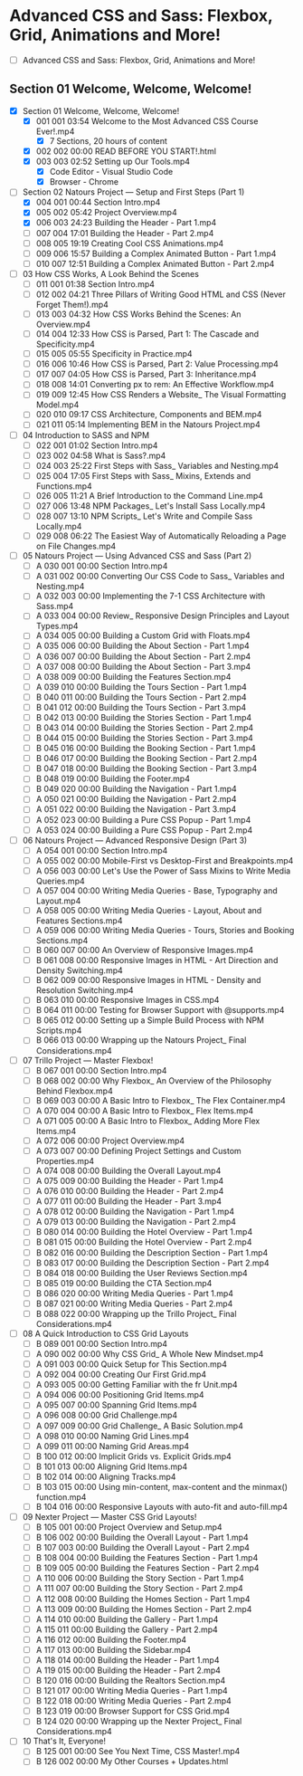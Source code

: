 # Advanced CSS and Sass: Flexbox, Grid, Animations and More!

- [ ] Advanced CSS and Sass: Flexbox, Grid, Animations and More!
## Section 01 Welcome, Welcome, Welcome!
  - [x] Section 01 Welcome, Welcome, Welcome!
    - [x] 001 001 03:54 Welcome to the Most Advanced CSS Course Ever!.mp4
      - [x] 7 Sections, 20 hours of content
    - [x] 002 002 00:00 READ BEFORE YOU START!.html
    - [x] 003 003 02:52 Setting up Our Tools.mp4
      - [x] Code Editor - Visual Studio Code
      - [x] Browser - Chrome
  - [ ] Section 02 Natours Project — Setup and First Steps (Part 1)
    - [x] 004 001 00:44 Section Intro.mp4
    - [x] 005 002 05:42 Project Overview.mp4
    - [x] 006 003 24:23 Building the Header - Part 1.mp4
    - [ ] 007 004 17:01 Building the Header - Part 2.mp4
    - [ ] 008 005 19:19 Creating Cool CSS Animations.mp4
    - [ ] 009 006 15:57 Building a Complex Animated Button - Part 1.mp4
    - [ ] 010 007 12:51 Building a Complex Animated Button - Part 2.mp4
  - [ ] 03 How CSS Works, A Look Behind the Scenes
    - [ ] 011 001 01:38 Section Intro.mp4
    - [ ] 012 002 04:21 Three Pillars of Writing Good HTML and CSS (Never Forget Them!).mp4
    - [ ] 013 003 04:32 How CSS Works Behind the Scenes: An Overview.mp4
    - [ ] 014 004 12:33 How CSS is Parsed, Part 1: The Cascade and Specificity.mp4
    - [ ] 015 005 05:55 Specificity in Practice.mp4
    - [ ] 016 006 10:46 How CSS is Parsed, Part 2: Value Processing.mp4
    - [ ] 017 007 04:05 How CSS is Parsed, Part 3: Inheritance.mp4
    - [ ] 018 008 14:01 Converting px to rem: An Effective Workflow.mp4
    - [ ] 019 009 12:45 How CSS Renders a Website_ The Visual Formatting Model.mp4
    - [ ] 020 010 09:17 CSS Architecture, Components and BEM.mp4
    - [ ] 021 011 05:14 Implementing BEM in the Natours Project.mp4
  - [ ] 04 Introduction to SASS and NPM
    - [ ] 022 001 01:02 Section Intro.mp4
    - [ ] 023 002 04:58 What is Sass?.mp4
    - [ ] 024 003 25:22 First Steps with Sass_ Variables and Nesting.mp4
    - [ ] 025 004 17:05 First Steps with Sass_ Mixins, Extends and Functions.mp4
    - [ ] 026 005 11:21 A Brief Introduction to the Command Line.mp4
    - [ ] 027 006 13:48 NPM Packages_ Let's Install Sass Locally.mp4
    - [ ] 028 007 13:10 NPM Scripts_ Let's Write and Compile Sass Locally.mp4
    - [ ] 029 008 06:22 The Easiest Way of Automatically Reloading a Page on File Changes.mp4
  - [ ] 05 Natours Project — Using Advanced CSS and Sass (Part 2)
    - [ ] A 030 001 00:00 Section Intro.mp4
    - [ ] A 031 002 00:00 Converting Our CSS Code to Sass_ Variables and Nesting.mp4
    - [ ] A 032 003 00:00 Implementing the 7-1 CSS Architecture with Sass.mp4
    - [ ] A 033 004 00:00 Review_ Responsive Design Principles and Layout Types.mp4
    - [ ] A 034 005 00:00 Building a Custom Grid with Floats.mp4
    - [ ] A 035 006 00:00 Building the About Section - Part 1.mp4
    - [ ] A 036 007 00:00 Building the About Section - Part 2.mp4
    - [ ] A 037 008 00:00 Building the About Section - Part 3.mp4
    - [ ] A 038 009 00:00 Building the Features Section.mp4
    - [ ] A 039 010 00:00 Building the Tours Section - Part 1.mp4
    - [ ] B 040 011 00:00 Building the Tours Section - Part 2.mp4
    - [ ] B 041 012 00:00 Building the Tours Section - Part 3.mp4
    - [ ] B 042 013 00:00 Building the Stories Section - Part 1.mp4
    - [ ] B 043 014 00:00 Building the Stories Section - Part 2.mp4
    - [ ] B 044 015 00:00 Building the Stories Section - Part 3.mp4
    - [ ] B 045 016 00:00 Building the Booking Section - Part 1.mp4
    - [ ] B 046 017 00:00 Building the Booking Section - Part 2.mp4
    - [ ] B 047 018 00:00 Building the Booking Section - Part 3.mp4
    - [ ] B 048 019 00:00 Building the Footer.mp4
    - [ ] B 049 020 00:00 Building the Navigation - Part 1.mp4
    - [ ] A 050 021 00:00 Building the Navigation - Part 2.mp4
    - [ ] A 051 022 00:00 Building the Navigation - Part 3.mp4
    - [ ] A 052 023 00:00 Building a Pure CSS Popup - Part 1.mp4
    - [ ] A 053 024 00:00 Building a Pure CSS Popup - Part 2.mp4
  - [ ] 06 Natours Project — Advanced Responsive Design (Part 3)
    - [ ] A 054 001 00:00 Section Intro.mp4
    - [ ] A 055 002 00:00 Mobile-First vs Desktop-First and Breakpoints.mp4
    - [ ] A 056 003 00:00 Let's Use the Power of Sass Mixins to Write Media Queries.mp4
    - [ ] A 057 004 00:00 Writing Media Queries - Base, Typography and Layout.mp4
    - [ ] A 058 005 00:00 Writing Media Queries - Layout, About and Features Sections.mp4
    - [ ] A 059 006 00:00 Writing Media Queries - Tours, Stories and Booking Sections.mp4
    - [ ] B 060 007 00:00 An Overview of Responsive Images.mp4
    - [ ] B 061 008 00:00 Responsive Images in HTML - Art Direction and Density Switching.mp4
    - [ ] B 062 009 00:00 Responsive Images in HTML - Density and Resolution Switching.mp4
    - [ ] B 063 010 00:00 Responsive Images in CSS.mp4
    - [ ] B 064 011 00:00 Testing for Browser Support with @supports.mp4
    - [ ] B 065 012 00:00 Setting up a Simple Build Process with NPM Scripts.mp4
    - [ ] B 066 013 00:00 Wrapping up the Natours Project_ Final Considerations.mp4
  - [ ] 07 Trillo Project — Master Flexbox!
    - [ ] B 067 001 00:00 Section Intro.mp4
    - [ ] B 068 002 00:00 Why Flexbox_ An Overview of the Philosophy Behind Flexbox.mp4
    - [ ] B 069 003 00:00 A Basic Intro to Flexbox_ The Flex Container.mp4
    - [ ] A 070 004 00:00 A Basic Intro to Flexbox_ Flex Items.mp4
    - [ ] A 071 005 00:00 A Basic Intro to Flexbox_ Adding More Flex Items.mp4
    - [ ] A 072 006 00:00 Project Overview.mp4
    - [ ] A 073 007 00:00 Defining Project Settings and Custom Properties.mp4
    - [ ] A 074 008 00:00 Building the Overall Layout.mp4
    - [ ] A 075 009 00:00 Building the Header - Part 1.mp4
    - [ ] A 076 010 00:00 Building the Header - Part 2.mp4
    - [ ] A 077 011 00:00 Building the Header - Part 3.mp4
    - [ ] A 078 012 00:00 Building the Navigation - Part 1.mp4
    - [ ] A 079 013 00:00 Building the Navigation - Part 2.mp4
    - [ ] B 080 014 00:00 Building the Hotel Overview - Part 1.mp4
    - [ ] B 081 015 00:00 Building the Hotel Overview - Part 2.mp4
    - [ ] B 082 016 00:00 Building the Description Section - Part 1.mp4
    - [ ] B 083 017 00:00 Building the Description Section - Part 2.mp4
    - [ ] B 084 018 00:00 Building the User Reviews Section.mp4
    - [ ] B 085 019 00:00 Building the CTA Section.mp4
    - [ ] B 086 020 00:00 Writing Media Queries - Part 1.mp4
    - [ ] B 087 021 00:00 Writing Media Queries - Part 2.mp4
    - [ ] B 088 022 00:00 Wrapping up the Trillo Project_ Final Considerations.mp4
  - [ ] 08 A Quick Introduction to CSS Grid Layouts
    - [ ] B 089 001 00:00 Section Intro.mp4
    - [ ] A 090 002 00:00 Why CSS Grid_ A Whole New Mindset.mp4
    - [ ] A 091 003 00:00 Quick Setup for This Section.mp4
    - [ ] A 092 004 00:00 Creating Our First Grid.mp4
    - [ ] A 093 005 00:00 Getting Familiar with the fr Unit.mp4
    - [ ] A 094 006 00:00 Positioning Grid Items.mp4
    - [ ] A 095 007 00:00 Spanning Grid Items.mp4
    - [ ] A 096 008 00:00 Grid Challenge.mp4
    - [ ] A 097 009 00:00 Grid Challenge_ A Basic Solution.mp4
    - [ ] A 098 010 00:00 Naming Grid Lines.mp4
    - [ ] A 099 011 00:00 Naming Grid Areas.mp4
    - [ ] B 100 012 00:00 Implicit Grids vs. Explicit Grids.mp4
    - [ ] B 101 013 00:00 Aligning Grid Items.mp4
    - [ ] B 102 014 00:00 Aligning Tracks.mp4
    - [ ] B 103 015 00:00 Using min-content, max-content and the minmax() function.mp4
    - [ ] B 104 016 00:00 Responsive Layouts with auto-fit and auto-fill.mp4
  - [ ] 09 Nexter Project — Master CSS Grid Layouts!
    - [ ] B 105 001 00:00 Project Overview and Setup.mp4
    - [ ] B 106 002 00:00 Building the Overall Layout - Part 1.mp4
    - [ ] B 107 003 00:00 Building the Overall Layout - Part 2.mp4
    - [ ] B 108 004 00:00 Building the Features Section - Part 1.mp4
    - [ ] B 109 005 00:00 Building the Features Section - Part 2.mp4
    - [ ] A 110 006 00:00 Building the Story Section - Part 1.mp4
    - [ ] A 111 007 00:00 Building the Story Section - Part 2.mp4
    - [ ] A 112 008 00:00 Building the Homes Section - Part 1.mp4
    - [ ] A 113 009 00:00 Building the Homes Section - Part 2.mp4
    - [ ] A 114 010 00:00 Building the Gallery - Part 1.mp4
    - [ ] A 115 011 00:00 Building the Gallery - Part 2.mp4
    - [ ] A 116 012 00:00 Building the Footer.mp4
    - [ ] A 117 013 00:00 Building the Sidebar.mp4
    - [ ] A 118 014 00:00 Building the Header - Part 1.mp4
    - [ ] A 119 015 00:00 Building the Header - Part 2.mp4
    - [ ] B 120 016 00:00 Building the Realtors Section.mp4
    - [ ] B 121 017 00:00 Writing Media Queries - Part 1.mp4
    - [ ] B 122 018 00:00 Writing Media Queries - Part 2.mp4
    - [ ] B 123 019 00:00 Browser Support for CSS Grid.mp4
    - [ ] B 124 020 00:00 Wrapping up the Nexter Project_ Final Considerations.mp4
  - [ ] 10 That's It, Everyone!
    - [ ] B 125 001 00:00 See You Next Time, CSS Master!.mp4
    - [ ] B 126 002 00:00 My Other Courses + Updates.html